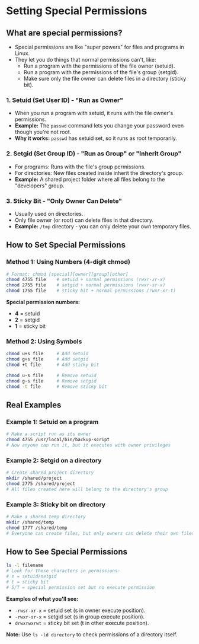 # Setting Special Permissions

## What are special permissions?

- Special permissions are like "super powers" for files and programs in Linux.
- They let you do things that normal permissions can't, like:
  - Run a program with the permissions of the file owner (setuid).
  - Run a program with the permissions of the file's group (setgid).
  - Make sure only the file owner can delete files in a directory (sticky bit).

### 1. Setuid (Set User ID) - "Run as Owner"

- When you run a program with setuid, it runs with the file owner's permissions.
- **Example:** The `passwd` command lets you change your password even though you're not root.
- **Why it works:** `passwd` has setuid set, so it runs as root temporarily.

### 2. Setgid (Set Group ID) - "Run as Group" or "Inherit Group"

- For programs: Runs with the file's group permissions.
- For directories: New files created inside inherit the directory's group.
- **Example:** A shared project folder where all files belong to the "developers" group.

### 3. Sticky Bit - "Only Owner Can Delete"

- Usually used on directories.
- Only file owner (or root) can delete files in that directory.
- **Example:** `/tmp` directory - you can only delete your own temporary files.

## How to Set Special Permissions

### Method 1: Using Numbers (4-digit chmod)

```bash
# Format: chmod [special][owner][group][other]
chmod 4755 file    # setuid + normal permissions (rwxr-xr-x)
chmod 2755 file    # setgid + normal permissions (rwxr-sr-x)
chmod 1755 file    # sticky bit + normal permissions (rwxr-xr-t)
```

**Special permission numbers:**

- **4** = setuid
- **2** = setgid  
- **1** = sticky bit

### Method 2: Using Symbols

```bash
chmod u+s file     # Add setuid
chmod g+s file     # Add setgid
chmod +t file      # Add sticky bit

chmod u-s file     # Remove setuid
chmod g-s file     # Remove setgid
chmod -t file      # Remove sticky bit
```

## Real Examples

### Example 1: Setuid on a program

```bash
# Make a script run as its owner
chmod 4755 /usr/local/bin/backup-script
# Now anyone can run it, but it executes with owner privileges
```

### Example 2: Setgid on a directory

```bash
# Create shared project directory
mkdir /shared/project
chmod 2775 /shared/project
# All files created here will belong to the directory's group
```

### Example 3: Sticky bit on directory

```bash
# Make a shared temp directory
mkdir /shared/temp
chmod 1777 /shared/temp
# Everyone can create files, but only owners can delete their own files
```

## How to See Special Permissions

```bash
ls -l filename
# Look for these characters in permissions:
# s = setuid/setgid
# t = sticky bit
# S/T = special permission set but no execute permission
```

**Examples of what you'll see:**

- `-rwsr-xr-x` = setuid set (s in owner execute position).
- `-rwxr-sr-x` = setgid set (s in group execute position).  
- `drwxrwxrwt` = sticky bit set (t in other execute position).

**Note:** Use `ls -ld directory` to check permissions of a directory itself.
